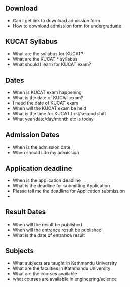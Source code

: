 ## Download
* Can I get link to download admission form
* How to download admission form for undergraduate

## KUCAT Syllabus
* What are the syllabus for KUCAT?
* What are the KUCAT * syllabus
* What should I learn for KUCAT exam?

## Dates
* When is KUCAT exam happening
* What is the date of KUCAT exam?
* I need the date of KUCAT exam
* When will the KUCAT exam be held
* What is the time for KUCAT first/second shift
* What year/date/day/month etc is today

## Admission Dates
* When is the admission date
* When should i do my admission

## Application deadline
* When is the application deadline
* What is the deadline for submitting Application
* Please tell me the deadline for Application submission
*
## Result Dates
* When will the result be published
* When will the entrance result be published
* What is the date of entrance result

## Subjects
* What subjects are taught in Kathmandu University
* What are the faculties in Kathmandu University
* What are the courses available
* what courses are available in engineering/science
